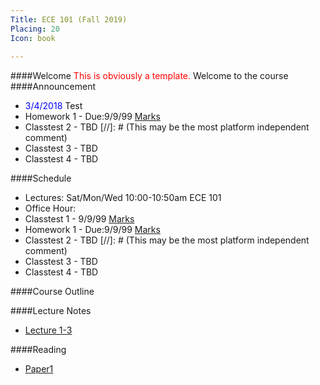 ```yaml
---
Title: ECE 101 (Fall 2019)
Placing: 20
Icon: book
 
---
```


####Welcome
<span style="color:red">This is obviously a template.</span>
Welcome to the course
####Announcement 
* <span style="color:blue">3/4/2018</span>  Test
* Homework 1 - Due:9/9/99 [Marks](#)
* Classtest 2 - TBD 
[//]: # (This may be the most platform independent comment)
* Classtest 3 - TBD
* Classtest 4 - TBD 

####Schedule
* Lectures: Sat/Mon/Wed 10:00-10:50am ECE 101
* Office Hour: 
* Classtest 1 - 9/9/99 [Marks](#)
* Homework 1 - Due:9/9/99 [Marks](#)
* Classtest 2 - TBD 
[//]: # (This may be the most platform independent comment)
* Classtest 3 - TBD
* Classtest 4 - TBD 


####Course Outline


####Lecture Notes
* [Lecture 1-3](#)

####Reading
* [Paper1](#)